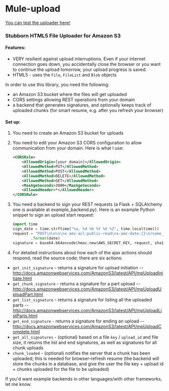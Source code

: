 Mule-upload
===========

[You can test the uploader here!](http://tranquil-spire-1625.herokuapp.com/)

### Stubborn HTML5 File Uploader for Amazon S3

#### Features:

* VERY resilient against upload interruptions. Even if your internet connection goes down, you accidentally close the browser or you want to continue the upload tomorrow, your upload progress is saved.
* HTML5 - uses the `File`, `FileList` and `Blob` objects

In order to use this library, you need the following:

* an Amazon S3 bucket where the files will get uploaded
* CORS settings allowing REST operations from your domain
* a backend that generates signatures, and optionally keeps track of uploaded chunks (for smart resume, e.g. after you refresh your browser)

#### Set up:

1. You need to create an Amazon S3 bucket for uploads
2. You need to edit your Amazon S3 CORS configuration to allow communication from your domain. Here is what I use:

     ```xml
     <CORSRule>
         <AllowedOrigin>[your domain]</AllowedOrigin>
         <AllowedMethod>PUT</AllowedMethod>
         <AllowedMethod>POST</AllowedMethod>
         <AllowedMethod>DELETE</AllowedMethod>
         <AllowedMethod>GET</AllowedMethod>
         <MaxAgeSeconds>3000</MaxAgeSeconds>
         <AllowedHeader>*</AllowedHeader>
     </CORSRule>
     ```
     
3. You need a backend to sign your REST requests (a Flask + SQLAlchemy one is available at example_backend.py). Here is an example Python snippet to sign an upload start request:

    ```python
    import time
    sign_date = time.strftime("%a, %d %b %Y %X %Z", time.localtime())
    request = "POST\n\n\n\nx-amz-acl:public-read\nx-amz-date:{}\n/some_key?uploads" \
            .format(date)
    signature = base64.b64encode(hmac.new(AWS_SECRET_KEY, request, sha1).digest())
    ````
    
4. For detailed instructions about how each of the ajax actions should respond, read the source code; there are six actions:
  * `get_init_signature` - returns a signature for upload initiation -- http://docs.amazonwebservices.com/AmazonS3/latest/API/mpUploadInitiate.html
  * `get_chunk_signature` - returns a signature for a part upload -- http://docs.amazonwebservices.com/AmazonS3/latest/API/mpUploadUploadPart.html
  * `get_list_signature` - returns a signature for listing all the uploaded parts -- http://docs.amazonwebservices.com/AmazonS3/latest/API/mpUploadListParts.html
  * `get_end_signature` - returns a signature for ending an upload -- http://docs.amazonwebservices.com/AmazonS3/latest/API/mpUploadComplete.html
  * `get_all_signatures` - (optional) based on a file `key` / `upload_id` and file size, it returns the list and end signatures, as well as signatures for all chunk uploads
  * `chunk_loaded` - (optional) notifies the server that a chunk has been uploaded; this is needed for browser-refresh resume (the backend will store the chunks in a database, and give the user the file key + upload id + chunks uploaded for the file to be uploaded)


If you'd want example backends in other languages/with other frameworks, let me know. 
